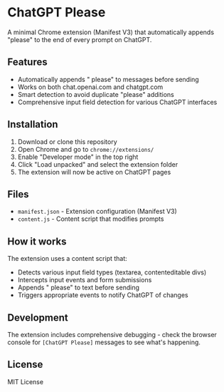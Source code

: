 # ChatGPT Please

A minimal Chrome extension (Manifest V3) that automatically appends "please" to the end of every prompt on ChatGPT.

## Features

- Automatically appends " please" to messages before sending
- Works on both chat.openai.com and chatgpt.com
- Smart detection to avoid duplicate "please" additions
- Comprehensive input field detection for various ChatGPT interfaces

## Installation

1. Download or clone this repository
2. Open Chrome and go to `chrome://extensions/`
3. Enable "Developer mode" in the top right
4. Click "Load unpacked" and select the extension folder
5. The extension will now be active on ChatGPT pages

## Files

- `manifest.json` - Extension configuration (Manifest V3)
- `content.js` - Content script that modifies prompts

## How it works

The extension uses a content script that:
- Detects various input field types (textarea, contenteditable divs)
- Intercepts input events and form submissions
- Appends " please" to text before sending
- Triggers appropriate events to notify ChatGPT of changes

## Development

The extension includes comprehensive debugging - check the browser console for `[ChatGPT Please]` messages to see what's happening.

## License

MIT License
